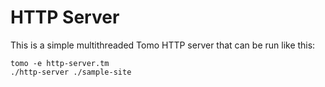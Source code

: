 # HTTP Server

This is a simple multithreaded Tomo HTTP server that can be run like this:

```
tomo -e http-server.tm
./http-server ./sample-site
```
